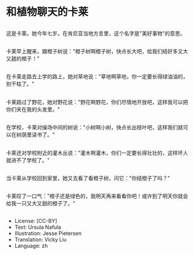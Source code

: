 # 和植物聊天的卡莱

##
这是卡莱。她今年七岁。在肯尼亚当地方言里，这个名字是"美好事物"的意思。

##
卡莱早上醒来，跟橙子树说："橙子树啊橙子树，快点长大吧，给我们结好多又大又甜的橙子！"

##
在卡莱走路去上学的路上，她对草地说："草地啊草地，你一定要长得绿油油的，别干枯了。"

##
卡莱路过了野花，她对野花说："野花啊野花，你们尽情地开放吧，这样我可以把你们夹在我的头发里。"

##
在学校，卡莱对操场中间的树说："小树啊小树，快点长出枝叶吧，这样我们就可以在树荫里读书了。"

##
卡莱还对学校附近的灌木丛说："灌木啊灌木，你们一定要长得壮壮的，这样坏人就进不了学校了。"

##
当卡莱从学校回到家里，她又去看了看橙子树，问它："你结橙子了吗？"

##
卡莱叹了一口气："橙子还是绿色的，我明天再来看看你吧！或许到了明天你就会给我一只又大又甜的橙子了。"

##
* License: [CC-BY]
* Text: Ursula Nafula
* Illustration: Jesse Pietersen
* Translation: Vicky Liu
* Language: zh
